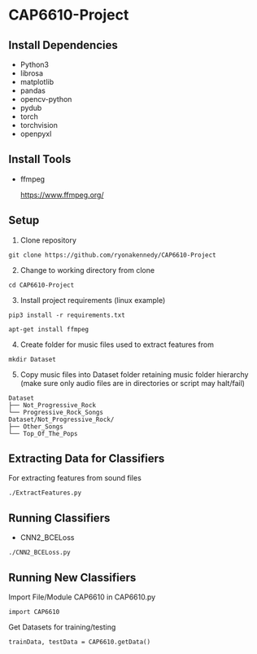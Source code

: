 # CAP6610-Project

## Install Dependencies ##
* Python3
* librosa
* matplotlib
* pandas
* opencv-python
* pydub
* torch
* torchvision
* openpyxl

## Install Tools ##
* ffmpeg

  https://www.ffmpeg.org/

## Setup ##
1. Clone repository
```
git clone https://github.com/ryonakennedy/CAP6610-Project
```
2. Change to working directory from clone
```
cd CAP6610-Project
```
3. Install project requirements (linux example)
```
pip3 install -r requirements.txt
```
```
apt-get install ffmpeg
```
4. Create folder for music files used to extract features from
```
mkdir Dataset
```
5. Copy music files into Dataset folder retaining music folder hierarchy
(make sure only audio files are in directories or script may halt/fail)
```
Dataset
├── Not_Progressive_Rock
└── Progressive_Rock_Songs
Dataset/Not_Progressive_Rock/
├── Other_Songs
└── Top_Of_The_Pops
```
## Extracting Data for Classifiers ##
For extracting features from sound files
```
./ExtractFeatures.py
```
## Running Classifiers ##
* CNN2_BCELoss
```
./CNN2_BCELoss.py
```

## Running New Classifiers ##
Import File/Module CAP6610 in CAP6610.py
```
import CAP6610
```
Get Datasets for training/testing
```
trainData, testData = CAP6610.getData()
```
